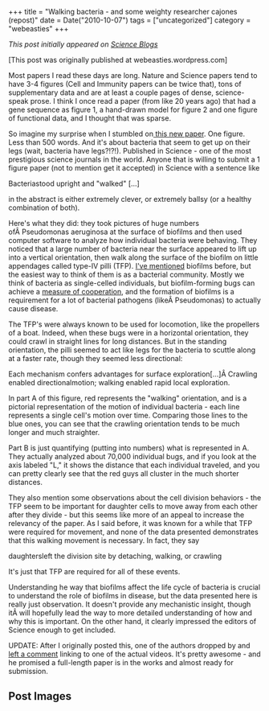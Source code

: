 +++
title = "Walking bacteria - and some weighty researcher cajones (repost)"
date = Date("2010-10-07")
tags = ["uncategorized"]
category = "webeasties"
+++

_This post initially appeared on [Science Blogs](http://scienceblogs.com/webeasties)_

[This post was originally published at webeasties.wordpress.com]

Most papers I read these days are long. Nature and Science papers tend to have 3-4 figures (Cell and Immunity papers can be twice that), tons of supplementary data and are at least a couple pages of dense, science-speak prose. I think I once read a paper (from like 20 years ago) that had a gene sequence as figure 1, a hand-drawn model for figure 2 and one figure of functional data, and I thought that was sparse.

So imagine my surprise when I stumbled on[ this new paper](http://www.sciencemag.org/cgi/content/abstract/330/6001/197). One figure. Less than 500 words. And it's about bacteria that seem to get up on their legs (wait, bacteria have legs?!?!). Published in Science - one of the most prestigious science journals in the world. Anyone that is willing to submit a 1 figure paper (not to mention get it accepted) in Science with a sentence like

Bacteriastood upright and "walked" [...]

in the abstract is either extremely clever, or extremely ballsy (or a healthy combination of both).

Here's what they did: they took pictures of huge numbers ofÂ Pseudomonas aeruginosa at the surface of biofilms and then used computer software to analyze how individual bacteria were behaving. They noticed that a large number of bacteria near the surface appeared to lift up into a vertical orientation, then walk along the surface of the biofilm on little appendages called type-IV pilli (TFP). [I've mentioned](http://wp.me/pY69C-8c) biofilms before, but the easiest way to think of them is as a bacterial community. Mostly we think of bacteria as single-celled individuals, but biofilm-forming bugs can achieve a [measure of cooperation](http://labrat.fieldofscience.com/2010/07/quorum-sensing-and-biofilms.html), and the formation of biofilms is a requirement for a lot of bacterial pathogens (likeÂ Pseudomonas) to actually cause disease.

The TFP's were always known to be used for locomotion, like the propellers of a boat. Indeed, when these bugs were in a horizontal orientation, they could crawl in straight lines for long distances. But in the standing orientation, the pilli seemed to act like legs for the bacteria to scuttle along at a faster rate, though they seemed less directional:

Each mechanism confers advantages for surface exploration[...]Â Crawling enabled directionalmotion; walking enabled rapid local exploration.

In part A of this figure, red represents the "walking" orientation, and is a pictorial representation of the motion of individual bacteria - each line represents a single cell's motion over time. Comparing those lines to the blue ones, you can see that the crawling orientation tends to be much longer and much straighter.

Part B is just quantifying (putting into numbers) what is represented in A. They actually analyzed about 70,000 individual bugs, and if you look at the axis labeled "L," it shows the distance that each individual traveled, and you can pretty clearly see that the red guys all cluster in the much shorter distances.

They also mention some observations about the cell division behaviors - the TFP seem to be important for daughter cells to move away from each other after they divide - but this seems like more of an appeal to increase the relevancy of the paper. As I said before, it was known for a while that TFP were required for movement, and none of the data presented demonstrates that this walking movement is necessary. In fact, they say

daughtersleft the division site by detaching, walking, or crawling

It's just that TFP are required for all of these events.

Understanding he way that biofilms affect the life cycle of bacteria is crucial to understand the role of biofilms in disease, but the data presented here is really just observation. It doesn't provide any mechanistic insight, though itÂ will hopefully lead the way to more detailed understanding of how and why this is important. On the other hand, it clearly impressed the editors of Science enough to get included.

UPDATE: After I originally posted this, one of the authors dropped by and [left a comment](http://webeasties.wordpress.com/2010/10/07/walking-bacteria-and-some-weighty-researcher-cahones/#comment-270) linking to one of the actual videos. It's pretty awesome - and he promised a full-length paper is in the works and almost ready for submission. 

      
  

 ## Post Images


